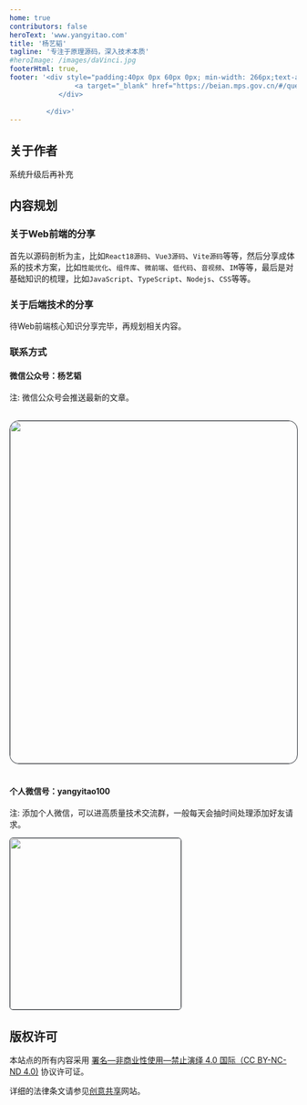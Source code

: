 ```yaml
---
home: true
contributors: false
heroText: 'www.yangyitao.com'
title: '杨艺韬'
tagline: '专注于原理源码，深入技术本质'
#heroImage: /images/daVinci.jpg
footerHtml: true,
footer: '<div style="padding:40px 0px 60px 0px; min-width: 266px;text-align:center; position:absolute;left:50%;transform:translateX(-50%)"><a style="color:#a7a7a7; font-size:14px;min-width: 266px" href="https://beian.miit.gov.cn">蜀ICP备2023033985号-3 &copy; 玄工科技（四川）有限责任公司 2022</a><br/><div style="margin:0 auto; padding:6px 0;">
		 		<a target="_blank" href="https://beian.mps.gov.cn/#/query/webSearch?code=51019002007300" style="display:inline-block;text-decoration:none;min-width:226px;)"><img src="/images/record_icon.png" style="float:left;width:16px;padding:2px 0px"/><p style="float:left;height:20px;line-height:20px;font-size:14px;margin: 0px 0px 0px 5px; color:#a7a7a7;">川公网安备51019002007300</p></a>
		 	</div>
		 
		 </div>'
---
```

<!--
<a target="_blank" href="http://www.beian.gov.cn/portal/registerSystemInfo?recordcode=51132102000214" style="display:inline-block;text-decoration:none;min-width:226px;)"><img src="/images/record_icon.png" style="float:left;width:16px;padding:2px 0px"/><p style="float:left;height:20px;line-height:20px;font-size:14px;margin: 0px 0px 0px 5px; color:#a7a7a7;">川公网安备 51132102000214号</p></a>
-->
<!-- # 站点介绍 -->
## 关于作者
系统升级后再补充
<!-- **杨艺韬，资深系统架构师，连续技术创业者。** 拥有十多年软硬件开发经验，多次创办科技公司并担任技术负责人，积累了丰富的系统架构设计经验，涉及分布式、实时应用和嵌入式等多个领域。作为`杨艺韬讲堂（www.yangyitao.com）`的创始人，他以**深入原理源码、探究技术本质**为核心，致力于帮助开发者透彻理解复杂的技术概念，掌握高效的解决方案。杨艺韬老师的教学方法结合实战经验和理论体系，适合各类开发者，特别是希望从代码层面深刻理解技术原理的中高级工程师。 -->

## 内容规划
### 关于Web前端的分享
首先以源码剖析为主，比如`React18源码`、`Vue3源码`、`Vite源码`等等，然后分享成体系的技术方案，比如`性能优化`、`组件库`、`微前端`、`低代码`、`音视频`、`IM`等等，最后是对基础知识的梳理，比如`JavaScript`、`TypeScript`、`Nodejs`、`CSS`等等。
### 关于后端技术的分享
待Web前端核心知识分享完毕，再规划相关内容。
### 联系方式
#### 微信公众号：**杨艺韬**

注: 微信公众号会推送最新的文章。
<br/>
<br/>
<!-- ![](/images/qr_code_search.png) -->
<img src="https://www.yangyitao.com/images/qr_code_search.png" style="width: 600px;border:1px solid #22272e;border-radius:16px"/>
<br/>
<br/>

#### 个人微信号：**yangyitao100**
注: 添加个人微信，可以进高质量技术交流群，一般每天会抽时间处理添加好友请求。

<img src="https://www.yangyitao.com/images/wechat.jpeg" style="width:300px;border:1px solid #22272e;border-radius:6px"/>
<br/>

<!-- ![](/images/wechat.jpeg#pic_left=10) -->
## 版权许可
本站点的所有内容采用 [署名—非商业性使用—禁止演绎 4.0 国际（CC BY-NC-ND 4.0)](https://creativecommons.org/licenses/by-nc-nd/4.0/) 协议许可证。

详细的法律条文请参见[创意共享](https://creativecommons.org/licenses/by-nc-nd/4.0/)网站。